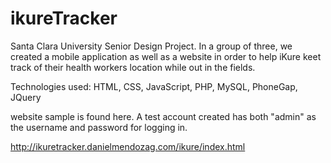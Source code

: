 # ikureTracker

Santa Clara University Senior Design Project.  In a group of three, we created a mobile application as well as a website in order to help iKure keet track of their health workers location while out in the fields.  

Technologies used: HTML, CSS, JavaScript, PHP, MySQL, PhoneGap, JQuery

website sample is found here.  A test account created has both "admin" as the username and password for logging in.

http://ikuretracker.danielmendozag.com/ikure/index.html
